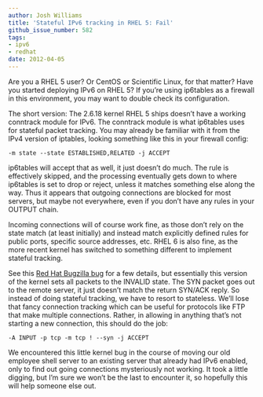 ```yaml
---
author: Josh Williams
title: 'Stateful IPv6 tracking in RHEL 5: Fail'
github_issue_number: 582
tags:
- ipv6
- redhat
date: 2012-04-05
---
```




Are you a RHEL 5 user? Or CentOS or Scientific Linux, for that matter? Have you started deploying IPv6 on RHEL 5? If you’re using ip6tables as a firewall in this environment, you may want to double check its configuration.

The short version: The 2.6.18 kernel RHEL 5 ships doesn’t have a working conntrack module for IPv6. The conntrack module is what ip6tables uses for stateful packet tracking. You may already be familiar with it from the IPv4 version of iptables, looking something like this in your firewall config:

```nohighlight
-m state --state ESTABLISHED,RELATED -j ACCEPT
```

ip6tables will accept that as well, it just doesn’t do much. The rule is effectively skipped, and the processing eventually gets down to where ip6tables is set to drop or reject, unless it matches something else along the way. Thus it appears that outgoing connections are blocked for most servers, but maybe not everywhere, even if you don’t have any rules in your OUTPUT chain.

Incoming connections will of course work fine, as those don’t rely on the state match (at least initially) and instead match explicitly defined rules for public ports, specific source addresses, etc. RHEL 6 is also fine, as the more recent kernel has switched to something different to implement stateful tracking.

See this [Red Hat Bugzilla bug](https://bugzilla.redhat.com/show_bug.cgi?id=232933) for a few details, but essentially this version of the kernel sets all packets to the INVALID state. The SYN packet goes out to the remote server, it just doesn’t match the return SYN/ACK reply. So instead of doing stateful tracking, we have to resort to stateless. We’ll lose that fancy connection tracking which can be useful for protocols like FTP that make multiple connections. Rather, in allowing in anything that’s not starting a new connection, this should do the job:

```nohighlight
-A INPUT -p tcp -m tcp ! --syn -j ACCEPT
```

We encountered this little kernel bug in the course of moving our old employee shell server to an existing server that already had IPv6 enabled, only to find out going connections mysteriously not working. It took a little digging, but I’m sure we won’t be the last to encounter it, so hopefully this will help someone else out.


